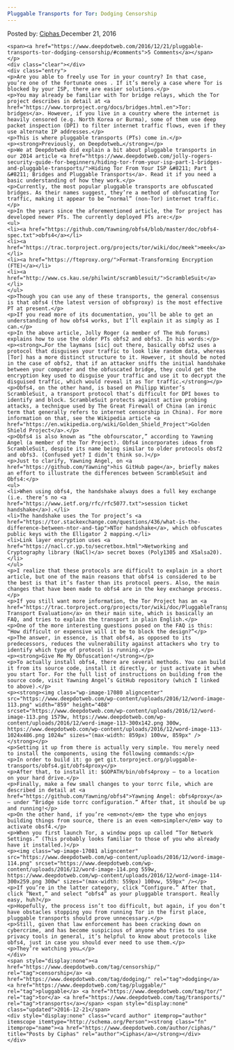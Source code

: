 ```yaml
---
Pluggable Transports for Tor: Dodging Censorship
---
```

<article class="post-listing post-17050 post type-post status-publish format-standard has-post-thumbnail hentry category-deepdot-news tag-censorship tag-dodging tag-pluggable tag-tor tag-transports">
    <div class="post-inner">
    <p class="post-meta">
    <span>Posted by: <a href="https://www.deepdotweb.com/author/ciphas/" title="">Ciphas </a></span>
    <span>December 21, 2016</span>
    
    <span><a href="https://www.deepdotweb.com/2016/12/21/pluggable-transports-tor-dodging-censorship/#comments">5 Comments</a></span>
    </p>
    <div class="clear"></div>
    <div class="entry">
    <p>Are you able to freely use Tor in your country? In that case, you’re one of the fortunate ones . If it’s merely a case where Tor is blocked by your ISP, there are easier solutions.</p>
    <p>You may already be familiar with Tor bridge relays, which the Tor project describes in detail at <a href="https://www.torproject.org/docs/bridges.html.en">Tor: bridges</a>. However, if you live in a country where the internet is heavily censored (e.g. North Korea or Burma), some of them use deep packet inspection (DPI) to filter internet traffic flows, even if they use alternate IP addresses.</p>
    <p>This is where pluggable transports (PTs) come in.</p>
    <p><strong>Previously, on Deepdotweb…</strong></p>
    <p>We at Deepdotweb did explain a bit about pluggable transports in our 2014 article <a href="https://www.deepdotweb.com/jolly-rogers-security-guide-for-beginners/hiding-tor-from-your-isp-part-1-bridges-and-pluggable-transports/">Hiding Tor From Your ISP &#8211; Part 1 &#8211; Bridges and Pluggable Transports</a>. Read it if you need a basic understanding of how they work.</p>
    <p>Currently, the most popular pluggable transports are obfuscated bridges. As their names suggest, they’re a method of obfuscating Tor traffic, making it appear to be “normal” (non-Tor) internet traffic.</p>
    <p>In the years since the aforementioned article, the Tor project has developed newer PTs. The currently deployed PTs are:</p>
    <ul>
    <li><a href="https://github.com/Yawning/obfs4/blob/master/doc/obfs4-spec.txt">obfs4</a></li>
    <li><a href="https://trac.torproject.org/projects/tor/wiki/doc/meek">meek</a></li>
    <li><a href="https://fteproxy.org/">Format-Transforming Encryption (FTE)</a></li>
    <li><a href="http://www.cs.kau.se/philwint/scramblesuit/">ScrambleSuit</a></li>
    </ul>
    <p>Though you can use any of these transports, the general consensus is that obfs4 (the latest version of obfsproxy) is the most effective PT at present.</p>
    <p>If you read more of its documentation, you’ll be able to get an understanding of how obfs4 works, but I’ll explain it as simply as I can.</p>
    <p>In the above article, Jolly Roger (a member of The Hub forums) explains how to use the older PTs obfs2 and obfs3. In his words:</p>
    <p><strong>…For the laymans [sic] out there, basically obfs2 uses a protocol that disguises your traffic to look like random data, whereas [Tor] has a more distinct structure to it. However, it should be noted in the case of obfs2, that if an attacker sniffs the initial handshake between your computer and the obfuscated bridge, they could get the encryption key used to disguise your traffic and use it to decrypt the disguised traffic, which would reveal it as Tor traffic.</strong></p>
    <p>Obfs4, on the other hand, is based on Philipp Winter’s ScrambleSuit, a transport protocol that’s difficult for DPI boxes to identify and block. ScrambleSuit protects against active probing attacks, a technique used by The Great Firewall of China (an ironic term that generally refers to internet censorship in China). For more information on that, see the Wikipedia article <a href="https://en.wikipedia.org/wiki/Golden_Shield_Project">Golden Shield Project</a>.</p>
    <p>Obfs4 is also known as “the obfourscator,” according to Yawning Angel (a member of the Tor Project). Obfs4 incorporates ideas from ScrambleSuit, despite its name being similar to older protocols obsf2 and obfs3. (Confused yet? I didn’t think so.)</p>
    <p>Just to clarify, Yawning Angel, on <a href="https://github.com/Yawning">his GitHub page</a>, briefly makes an effort to illustrate the differences between ScrambleSuit and Obfs4:</p>
    <ul>
    <li>When using obfs4, the handshake always does a full key exchange (i.e. there’s no <a href="https://www.ietf.org/rfc/rfc5077.txt">session ticket handshake</a>).</li>
    <li>The handshake uses the Tor project’s <a href="https://tor.stackexchange.com/questions/436/what-is-the-difference-between-ntor-and-tap">NTor handshake</a>, which obfuscates public keys with the Elligator 2 mapping.</li>
    <li>Link layer encryption uses <a href="https://nacl.cr.yp.to/secretbox.html">Networking and Cryptography library (NaCl)</a> secret boxes (Poly1305 and XSalsa20).</li>
    </ul>
    <p>I realize that these protocols are difficult to explain in a short article, but one of the main reasons that obfs4 is considered to be the best is that it’s faster than its protocol peers. Also, the main changes that have been made to obfs4 are in the key exchange process.</p>
    <p>If you still want more information, the Tor Project has an <a href="https://trac.torproject.org/projects/tor/wiki/doc/PluggableTransports/Obfs4Evaluation">obfs4 Transport Evaluation</a> on their main site, which is basically an FAQ, and tries to explain the transport in plain English.</p>
    <p>One of the more interesting questions posed on the FAQ is this: “How difficult or expensive will it be to block the design?”</p>
    <p>The answer, in essence, is that obfs4, as opposed to its predecessors, reduces the vulnerability against attackers who try to identify which type of protocol is running.</p>
    <p><strong>Give Me My Obfuscation!</strong></p>
    <p>To actually install obfs4, there are several methods. You can build it from its source code, install it directly, or just activate it when you start Tor. For the full list of instructions on building from the source code, visit Yawning Angel’s GitHub repository (which I linked to above).</p>
    <p><strong><img class="wp-image-17080 aligncenter" src="https://www.deepdotweb.com/wp-content/uploads/2016/12/word-image-113.png" width="859" height="408" srcset="https://www.deepdotweb.com/wp-content/uploads/2016/12/word-image-113.png 1579w, https://www.deepdotweb.com/wp-content/uploads/2016/12/word-image-113-300x142.png 300w, https://www.deepdotweb.com/wp-content/uploads/2016/12/word-image-113-1024x486.png 1024w" sizes="(max-width: 859px) 100vw, 859px" /></strong></p>
    <p>Setting it up from there is actually very simple. You merely need to install the components, using the following commands:</p>
    <p>In order to build it: go get git.torproject.org/pluggable-transports/obfs4.git/obfs4proxy</p>
    <p>After that, to install it: $GOPATH/bin/obfs4proxy – to a location on your hard drive.</p>
    <p>Finally, make a few small changes to your torrc file, which are described in detail at <a href="https://github.com/Yawning/obfs4">Yawning Angel: obfs4proxy</a> – under “Bridge side torrc configuration.” After that, it should be up and running!</p>
    <p>On the other hand, if you’re <em>not</em> the type who enjoys building things from source, there is an even <em>simpler</em> way to activate obsf4.</p>
    <p>When you first launch Tor, a window pops up called “Tor Network Settings.” (This probably looks familiar to those of you who already have it installed.)</p>
    <p><img class="wp-image-17081 aligncenter" src="https://www.deepdotweb.com/wp-content/uploads/2016/12/word-image-114.png" srcset="https://www.deepdotweb.com/wp-content/uploads/2016/12/word-image-114.png 559w, https://www.deepdotweb.com/wp-content/uploads/2016/12/word-image-114-300x259.png 300w" sizes="(max-width: 559px) 100vw, 559px" /></p>
    <p>If you’re in the latter category, click “Configure.” After that, click “Next,” and select “obfs4” as your pluggable transport. Really easy, huh?</p>
    <p>Hopefully, the process isn’t too difficult, but again, if you don’t have obstacles stopping you from running Tor in the first place, pluggable transports should prove unnecessary.</p>
    <p>Still, given that law enforcement has been cracking down on cybercrime, and has become suspicious of anyone who tries to use privacy tools in general, it’s helpful to know about protocols like obfs4, just in case you should ever need to use them.</p>
    <p>They’re watching you…</p>
    </div>
    <span style="display:none"><a href="https://www.deepdotweb.com/tag/censorship/" rel="tag">censorship</a> <a href="https://www.deepdotweb.com/tag/dodging/" rel="tag">dodging</a> <a href="https://www.deepdotweb.com/tag/pluggable/" rel="tag">pluggable</a> <a href="https://www.deepdotweb.com/tag/tor/" rel="tag">tor</a> <a href="https://www.deepdotweb.com/tag/transports/" rel="tag">transports</a></span> <span style="display:none" class="updated">2016-12-21</span>
    <div style="display:none" class="vcard author" itemprop="author" itemscope itemtype="http://schema.org/Person"><strong class="fn" itemprop="name"><a href="https://www.deepdotweb.com/author/ciphas/" title="Posts by Ciphas" rel="author">Ciphas</a></strong></div>
    </div>
</article>

